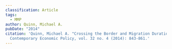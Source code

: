 ```yaml
---
classification: Article
tags:
  - MMP
author: Quinn, Michael A.
pubDate: "2014"
citation: 'Quinn, Michael A. "Crossing the Border and Migration Duration."
  Contemporary Economic Policy, vol. 32 no. 4 (2014): 843-861.'
---
```

